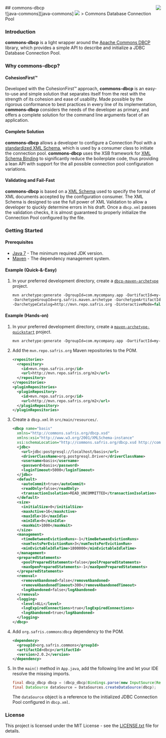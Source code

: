 <img src="https://www.cohesionfirst.org/logo.png" align="right"/>
## commons-dbcp<br>![java-commons][java-commons] <a href="https://www.cohesionfirst.org/"><img src="https://img.shields.io/badge/CohesionFirst%E2%84%A2--blue.svg"></a>
> Commons Database Connection Pool

### Introduction

**commons-dbcp** is a light wrapper around the [Apache Commons DBCP][commons-dbcp] library, which provides a simple API to describe and initialize a JDBC Database Connection Pool.

### Why **commons-dbcp**?

#### CohesionFirst™

Developed with the CohesionFirst™ approach, **commons-dbcp** is an easy-to-use and simple solution that separates itself from the rest with the strength of its cohesion and ease of usability. Made possible by the rigorous conformance to best practices in every line of its implementation, **commons-dbcp** considers the needs of the developer as primary, and offers a complete solution for the command line arguments facet of an application.

#### Complete Solution

**commons-dbcp** allows a developer to configure a Connection Pool with a [standardized XML Schema][dbcp-schema], which is used by a consumer class to initiate the connection pool. **commons-dbcp** uses the XSB framework for [XML Schema Binding](https://github.com/SevaSafris/xsb/) to significantly reduce the boilerplate code, thus providing a lean API with support for the all possible connection pool configuration variations.

#### Validating and Fail-Fast

**commons-dbcp** is based on a [XML Schema][dbcp-schema] used to specify the formal of XML documents accepted by the configuration consumer. The XML Schema is designed to use the full power of XML Validation to allow a developer to qiuckly determine errors in his draft. Once a `dbcp.xml` passes the validation checks, it is almost guaranteed to properly initialize the Connection Pool configured by the file.

### Getting Started

#### Prerequisites

* [Java 7][jdk7-download] - The minimum required JDK version.
* [Maven][maven] - The dependency management system.

#### Example (Quick-&-Easy)

1. In your preferred development directory, create a [`dbcp-maven-archetype`][dbcp-maven-archetype] project.

    ```tcsh
    mvn archetype:generate -DgroupId=com.mycompany.app -DartifactId=my-app \
    -DarchetypeGroupId=org.safris.maven.archetype -DarchetypeArtifactId=dbcp-maven-archetype \
    -DarchetypeCatalog=http://mvn.repo.safris.org -DinteractiveMode=false
    ```

#### Example (Hands-on)

1. In your preferred development directory, create a [`maven-archetype-quickstart`][maven-archetype-quickstart] project.

    ```tcsh
    mvn archetype:generate -DgroupId=com.mycompany.app -DartifactId=my-app -DarchetypeArtifactId=maven-archetype-quickstart -DinteractiveMode=false
    ```

2. Add the `mvn.repo.safris.org` Maven repositories to the POM.

    ```xml
    <repositories>
      <repository>
        <id>mvn.repo.safris.org</id>
        <url>http://mvn.repo.safris.org/m2</url>
      </repository>
    </repositories>
    <pluginRepositories>
      <pluginRepository>
        <id>mvn.repo.safris.org</id>
        <url>http://mvn.repo.safris.org/m2</url>
      </pluginRepository>
    </pluginRepositories>
    ```

3. Create a `dbcp.xml` in `src/main/resources/`.

    ```xml
    <dbcp name="basis"
      xmlns="http://commons.safris.org/dbcp.xsd"
      xmlns:xsi="http://www.w3.org/2001/XMLSchema-instance"
      xsi:schemaLocation="http://commons.safris.org/dbcp.xsd http://commons.safris.org/dbcp.xsd">
      <jdbc>
        <url>jdbc:postgresql://localhost/basis</url>
        <driverClassName>org.postgresql.Driver</driverClassName>
        <username>basis</username>
        <password>basis</password>
        <loginTimeout>5000</loginTimeout>
      </jdbc>
      <default>
        <autoCommit>true</autoCommit>
        <readOnly>false</readOnly>
        <transactionIsolation>READ_UNCOMMITTED</transactionIsolation>
      </default>
      <size>
        <initialSize>0</initialSize>
        <maxActive>16</maxActive>
        <maxIdle>16</maxIdle>
        <minIdle>0</minIdle>
        <maxWait>1000</maxWait>
      </size>
      <management>
        <timeBetweenEvictionRuns>-1</timeBetweenEvictionRuns>
        <numTestsPerEvictionRun>3</numTestsPerEvictionRun>
        <minEvictableIdleTime>1800000</minEvictableIdleTime>
      </management>
      <preparedStatements>
        <poolPreparedStatements>false</poolPreparedStatements>
        <maxOpenPreparedStatements>-1</maxOpenPreparedStatements>
      </preparedStatements>
      <removal>
        <removeAbandoned>false</removeAbandoned>
        <removeAbandonedTimeout>300</removeAbandonedTimeout>
        <logAbandoned>false</logAbandoned>
      </removal>
      <logging>
        <level>ALL</level>
        <logExpiredConnections>true</logExpiredConnections>
        <logAbandoned>true</logAbandoned>
      </logging>
    </dbcp>
    ```

4. Add `org.safris.commons`:`dbcp` dependency to the POM.

    ```xml
    <dependency>
      <groupId>org.safris.commons</groupId>
      <artifactId>dbcp</artifactId>
      <version>2.0.2</version>
    </dependency>
    ```

5. In the `main()` method in `App.java`, add the following line and let your IDE resolve the missing imports.

    ```java
    final dbcp_dbcp dbcp = (dbcp_dbcp)Bindings.parse(new InputSource(Resources.getResourceOrFile("dbcp.xml").getURL().openStream()));
    final DataSource dataSource = DataSources.createDataSource(dbcp);
    ```

    The `dataSource` object is a reference to the initialized JDBC Connection Pool configured in `dbcp.xml`.

### License

This project is licensed under the MIT License - see the [LICENSE.txt](LICENSE.txt) file for details.

[commons-dbcp]: https://commons.apache.org/proper/commons-dbcp
[dbcp-maven-archetype]: https://github.com/SevaSafris/dbcp-maven-archetype
[dbcp-schema]: https://github.com/SevaSafris/commons-dbcp/blob/master/src/main/resources/dbcp.xsd
[java-commons]: https://img.shields.io/badge/java-commons-orange.svg
[jdk7-download]: http://www.oracle.com/technetwork/java/javase/downloads/jdk7-downloads-1880260.html
[maven-archetype-quickstart]: http://maven.apache.org/archetypes/maven-archetype-quickstart/
[maven]: https://maven.apache.org/